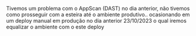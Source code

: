 Tivemos um problema com o AppScan (DAST) no dia anterior, não tivemos como prosseguir com a esteira até o ambiente produtivo.. ocasionando em um deploy manual em produção no dia anterior 23/10/2023 o qual iremos equalizar o ambiente com o este deploy
